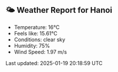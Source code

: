 <!-- WEATHER-START -->
## 🌤 Weather Report for Hanoi

- Temperature: 16°C
- Feels like: 15.61°C
- Conditions: clear sky
- Humidity: 75%
- Wind Speed: 1.97 m/s

Last updated: 2025-01-19 20:18:59 UTC
<!-- WEATHER-END -->
